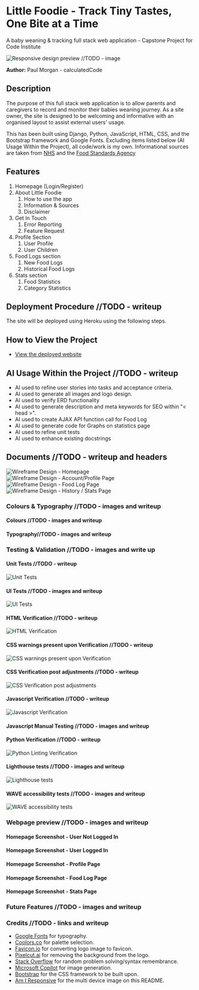 # Little Foodie - Track Tiny Tastes, One Bite at a Time

A baby weaning & tracking full stack web application - Capstone Project for Code Institute

![Responsive design preview]() //TODO - image

**Author:** Paul Morgan - calculatedCode

## Description

The purpose of this full stack web application is to allow parents and caregivers to record and monitor their babies weaning journey.
As a site owner, the site is designed to be welcoming and informative with an organised layout to assist external users' usage.

This has been built using Django, Python, JavaScript, HTML, CSS, and the Bootstrap framework and Google Fonts. Excluding items listed below (AI Usage Within the Project), all code/work is my own.
Informational sources are taken from [NHS](https://www.nhs.uk/start-for-life/baby/weaning/) and the [Food Standards Agency](https://www.food.gov.uk/food-safety-and-hygiene/food-allergies-intolerances-and-coeliac-disease)

## Features

1. Homepage (Login/Register)
2. About Little Foodie
    1. How to use the app
    2. Information & Sources
    3. Disclaimer
3. Get In Touch
    1. Error Reporting
    2. Feature Request
4. Profile Section
    1. User Profile
    2. User Children
5. Food Logs section
    1. New Food Logs
    2. Historical Food Logs
6. Stats section
    1. Food Statistics
    2. Category Statistics

## Deployment Procedure //TODO - writeup

The site will be deployed using Heroku using the following steps.

## How to View the Project

- [View the deployed website](https://little-foodie-3451586f5ac7.herokuapp.com/)

## AI Usage Within the Project //TODO - writeup

- AI used to refine user stories into tasks and acceptance criteria.
- AI used to generate all images and logo design.
- AI used to verify ERD functionality
- AI used to generate description and meta keywords for SEO within "< head >".
- AI used to create AJAX API function call for Food Log
- AI used to generate code for Graphs on statistics page
- AI used to refine unit tests
- AI used to enhance existing docstrings

## Documents //TODO - writeup and headers

![Wireframe Design - Homepage](./static/images/readme_images/little_foodie_-_wireframe_-_homepage.png)
![Wireframe Design - Account/Profile Page](./static/images/readme_images/little_foodie_-_wireframe_-_account_page.png)
![Wireframe Design - Food Log Page](./static/images/readme_images/little_foodie_-_wireframe_-_log_page.png)
![Wireframe Design - History / Stats Page](./static/images/readme_images/little_foodie_-_wireframe_-_history_stats_page.png)

### Colours & Typography //TODO - images and writeup

#### Colours //TODO - images and writeup

#### Typography//TODO - images and writeup

### Testing & Validation //TODO - images and write up

#### Unit Tests //TODO - writeup

![Unit Tests](./static/images/readme_images/unit_tests.png/)

#### UI Tests //TODO - images and writeup

![UI Tests](./static/images/readme_images/)

#### HTML Verification //TODO - writeup

![HTML Verification](./static/images/readme_images/html_verification.png)

#### CSS warnings present upon Verification //TODO - writeup

![CSS warnings present upon Verification](./static/images/readme_images/css_warnings.png)

#### CSS Verification post adjustments //TODO - writeup

![CSS Verification post adjustments](./static/images/readme_images/css_verification.png)

#### Javascript Verification //TODO - writeup

![Javascript Verification](./static/images/readme_images/javascript_verification.png)

#### Javascript Manual Testing //TODO - images and writeup

#### Python Verification //TODO - writeup

![Python Linting Verification](./static/images/readme_images/)

#### Lighthouse tests //TODO - images and writeup

![Lighthouse tests]()

#### WAVE accessibility tests //TODO - images and writeup

![WAVE accessibility tests]()

### Webpage preview //TODO - images and writeup

#### Homepage Screenshot - User Not Logged In

#### Homepage Screenshot - User Logged In

#### Homepage Screenshot - Profile Page

#### Homepage Screenshot - Food Log Page

#### Homepage Screenshot - Stats Page

### Future Features //TODO - images and writeup

### Credits //TODO - links and writeup

- [Google Fonts](https://fonts.google.com/) for typography.
- [Coolors.co](https://coolors.co/) for palette selection.
- [Favicon.io](https://favicon.io/) for converting logo image to favicon.
- [Pixelcut.ai](https://www.pixelcut.ai/) for removing the background from the logo.
- [Stack Overflow](https://stackoverflow.com/) for random problem solving/syntax remembrance.
- [Microsoft Copilot](https://copilot.microsoft.com/) for image generation.
- [Bootstrap](https://getbootstrap.com/) for the CSS framework to be built upon.
- [Am I Responsive](https://ui.dev/amiresponsive) for the multi device image on this README.
